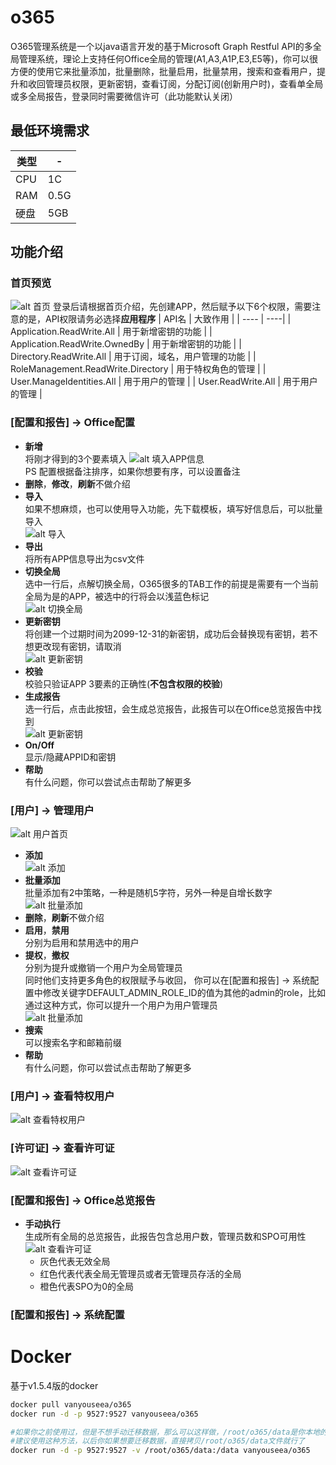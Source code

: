 # o365
O365管理系统是一个以java语言开发的基于Microsoft Graph Restful API的多全局管理系统，理论上支持任何Office全局的管理(A1,A3,A1P,E3,E5等)，你可以很方便的使用它来批量添加，批量删除，批量启用，批量禁用，搜索和查看用户，提升和收回管理员权限，更新密钥，查看订阅，分配订阅(创新用户时)，查看单全局或多全局报告，登录同时需要微信许可（此功能默认关闭）

## 最低环境需求
| 类型 | - |
| ---- | ----|
| CPU | 1C |
| RAM | 0.5G |
| 硬盘 | 5GB |


## 功能介绍
### 首页预览  
  ![alt 首页](https://github.com/vanyouseea/o365/blob/master/pic/001.PNG)
  登录后请根据首页介绍，先创建APP，然后赋予以下6个权限，需要注意的是，API权限请务必选择**应用程序**
  | API名 | 大致作用 |
  | ---- | ----|
  | Application.ReadWrite.All | 用于新增密钥的功能 |
  | Application.ReadWrite.OwnedBy | 用于新增密钥的功能 |
  | Directory.ReadWrite.All | 用于订阅，域名，用户管理的功能 |
  | RoleManagement.ReadWrite.Directory | 用于特权角色的管理 |
  | User.ManageIdentities.All | 用于用户的管理 |
  | User.ReadWrite.All | 用于用户的管理 |

### [配置和报告] -> Office配置  
  - **新增**  
    将刚才得到的3个要素填入
    ![alt 填入APP信息](https://github.com/vanyouseea/o365/blob/master/pic/002.PNG)  
    PS 配置根据备注排序，如果你想要有序，可以设置备注  
  - **删除**，**修改**，**刷新**不做介绍  
  - **导入**  
    如果不想麻烦，也可以使用导入功能，先下载模板，填写好信息后，可以批量导入  
    ![alt 导入](https://github.com/vanyouseea/o365/blob/master/pic/003.PNG)  
  - **导出**  
    将所有APP信息导出为csv文件  
  - **切换全局**  
    选中一行后，点解切换全局，O365很多的TAB工作的前提是需要有一个当前全局为是的APP，被选中的行将会以浅蓝色标记  
    ![alt 切换全局](https://github.com/vanyouseea/o365/blob/master/pic/004.PNG)  
  - **更新密钥**  
    将创建一个过期时间为2099-12-31的新密钥，成功后会替换现有密钥，若不想更改现有密钥，请取消  
    ![alt 更新密钥](https://github.com/vanyouseea/o365/blob/master/pic/005.PNG)  
  - **校验**  
    校验只验证APP 3要素的正确性(**不包含权限的校验**)
  - **生成报告**  
    选一行后，点击此按钮，会生成总览报告，此报告可以在Office总览报告中找到  
    ![alt 更新密钥](https://github.com/vanyouseea/o365/blob/master/pic/006.PNG)  
  - **On/Off**  
    显示/隐藏APPID和密钥  
  - **帮助**  
    有什么问题，你可以尝试点击帮助了解更多  
  
### [用户] -> 管理用户  
  ![alt 用户首页](https://github.com/vanyouseea/o365/blob/master/pic/007.PNG)  
  - **添加**  
    ![alt 添加](https://github.com/vanyouseea/o365/blob/master/pic/007.5.PNG)  
  - **批量添加**  
    批量添加有2中策略，一种是随机5字符，另外一种是自增长数字
    ![alt 批量添加](https://github.com/vanyouseea/o365/blob/master/pic/008.PNG)  
  - **删除**，**刷新**不做介绍  
  - **启用**，**禁用**  
    分别为启用和禁用选中的用户  
  - **提权**，**撤权**  
    分别为提升或撤销一个用户为全局管理员  
    同时他们支持更多角色的权限赋予与收回， 你可以在[配置和报告] -> 系统配置中修改关键字DEFAULT_ADMIN_ROLE_ID的值为其他的admin的role，比如通过这种方式，你可以提升一个用户为用户管理员  
    ![alt 批量添加](https://github.com/vanyouseea/o365/blob/master/pic/009.PNG)  
  - **搜索**  
    可以搜索名字和邮箱前缀  
  - **帮助**  
    有什么问题，你可以尝试点击帮助了解更多  
  
### [用户] -> 查看特权用户  
  ![alt 查看特权用户](https://github.com/vanyouseea/o365/blob/master/pic/010.PNG)  
### [许可证] -> 查看许可证  
  ![alt 查看许可证](https://github.com/vanyouseea/o365/blob/master/pic/011.PNG)  
### [配置和报告] -> Office总览报告  
  - **手动执行**  
    生成所有全局的总览报告，此报告包含总用户数，管理员数和SPO可用性  
    ![alt 查看许可证](https://github.com/vanyouseea/o365/blob/master/pic/012.PNG)  
    + 灰色代表无效全局  
    + 红色代表代表全局无管理员或者无管理员存活的全局  
    + 橙色代表SPO为0的全局  
    
### [配置和报告] -> 系统配置  
   
  


# Docker 
基于v1.5.4版的docker
```bash
docker pull vanyouseea/o365
docker run -d -p 9527:9527 vanyouseea/o365

#如果你之前使用过，但是不想手动迁移数据，那么可以这样做，/root/o365/data是你本地的文件夹
#建议使用这种方法，以后你如果想要迁移数据，直接拷贝/root/o365/data文件就行了
docker run -d -p 9527:9527 -v /root/o365/data:/data vanyouseea/o365
```
